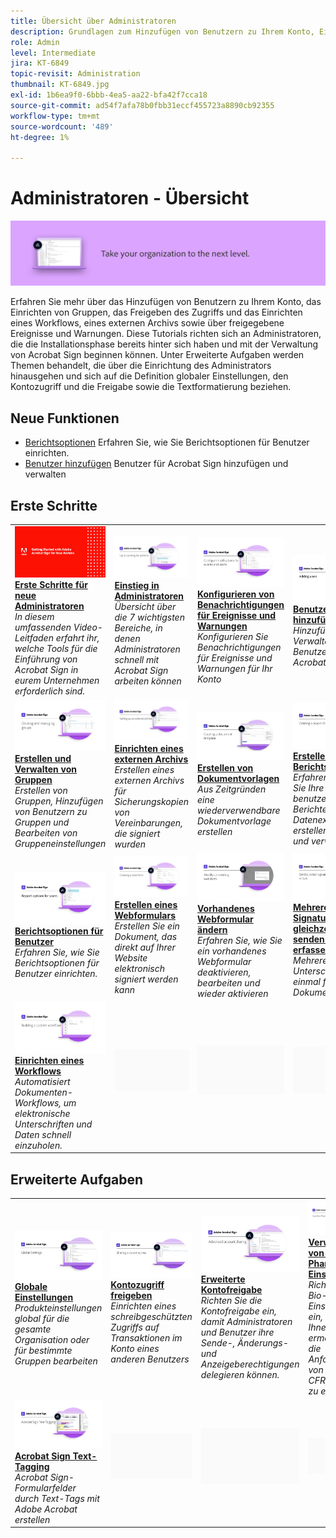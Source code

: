 ```yaml
---
title: Übersicht über Administratoren
description: Grundlagen zum Hinzufügen von Benutzern zu Ihrem Konto, Einrichten von Gruppen, Freigeben des Zugriffs und Einrichten eines Workflows, eines externen Archivs sowie von freigegebenen Ereignissen und Benachrichtigungen
role: Admin
level: Intermediate
jira: KT-6849
topic-revisit: Administration
thumbnail: KT-6849.jpg
exl-id: 1b6ea9f0-6bbb-4ea5-aa22-bfa42f7cca18
source-git-commit: ad54f7afa78b0fbb31eccf455723a8890cb92355
workflow-type: tm+mt
source-wordcount: '489'
ht-degree: 1%

---
```


# Administratoren - Übersicht

![Administratorabbild für Sign](../assets/Hero-Admin.png)

Erfahren Sie mehr über das Hinzufügen von Benutzern zu Ihrem Konto, das Einrichten von Gruppen, das Freigeben des Zugriffs und das Einrichten eines Workflows, eines externen Archivs sowie über freigegebene Ereignisse und Warnungen. Diese Tutorials richten sich an Administratoren, die die Installationsphase bereits hinter sich haben und mit der Verwaltung von Acrobat Sign beginnen können. Unter Erweiterte Aufgaben werden Themen behandelt, die über die Einrichtung des Administrators hinausgehen und sich auf die Definition globaler Einstellungen, den Kontozugriff und die Freigabe sowie die Textformatierung beziehen.

## Neue Funktionen

* [Berichtsoptionen](report-options.md)
Erfahren Sie, wie Sie Berichtsoptionen für Benutzer einrichten.
* [Benutzer hinzufügen](add-users-to-your-account.md)
Benutzer für Acrobat Sign hinzufügen und verwalten

## Erste Schritte

<table style="table-layout:fixed">
<tr>
  <td>
    <a href="get-started-admin.md">
      <img alt="Erste Schritte für neue Administratoren" src="../assets/Gettingstartedadmin_1280.png" />
    </a>
    <div>
    <a href="get-started-admin.md"><strong>Erste Schritte für neue Administratoren</strong></a>
    </div>
    <em>In diesem umfassenden Video-Leitfaden erfahrt ihr, welche Tools für die Einführung von Acrobat Sign in eurem Unternehmen erforderlich sind.</em>
    <br>
  </td>
  <td>
    <a href="up-and-running-admin.md">
      <img alt="Einstieg in Administratoren" src="../assets/Up-Running.png" />
    </a>
    <div>
    <a href="up-and-running-admin.md"><strong>Einstieg in Administratoren</strong></a>
    </div>
    <em>Übersicht über die 7 wichtigsten Bereiche, in denen Administratoren schnell mit Acrobat Sign arbeiten können</em>
    <br>
  </td>
  <td>
    <a href="set-up-shared-events-and-alert.md">
      <img alt="Einrichten von freigegebenen Ereignissen und Warnungen" src="../assets/Notifications_1280.png" />
    </a>
    <div>
    <a href="set-up-shared-events-and-alert.md"><strong>Konfigurieren von Benachrichtigungen für Ereignisse und Warnungen</strong></a>
    </div>
    <em>Konfigurieren Sie Benachrichtigungen für Ereignisse und Warnungen für Ihr Konto</em>
    <br>
  </td>
  <td>
    <a href="add-users-to-your-account.md">
      <img alt="Benutzer hinzufügen" src="../assets/Adding-Users.png" />
    </a>
    <div>
    <a href="add-users-to-your-account.md"><strong>Benutzer hinzufügen</strong></a>
    </div>
    <em>Hinzufügen und Verwalten von Benutzern für Acrobat Sign</em>
    <br>
  </td>
</tr>
<tr>
 <td>
    <a href="create-and-manage-groups.md">
      <img alt="Erstellen und Verwalten von Gruppen" src="../assets/Creating-Groups.png" />
    </a>
    <div>
    <a href="create-and-manage-groups.md"><strong>Erstellen und Verwalten von Gruppen</strong></a>
    </div>
    <em>Erstellen von Gruppen, Hinzufügen von Benutzern zu Gruppen und Bearbeiten von Gruppeneinstellungen</em>
    <br>
  </td>
  <td>
    <a href="set-up-your-external-archive.md">
      <img alt="Einrichten eines externen Archivs" src="../assets/ExternalArchive.png" />
    </a>
    <div>
    <a href="set-up-your-external-archive.md"><strong>Einrichten eines externen Archivs</strong></a>
    </div>
    <em>Erstellen eines externen Archivs für Sicherungskopien von Vereinbarungen, die signiert wurden</em>
    <br>
  </td>
  <td>
    <a href="../sign-advanced-users/create-a-template.md">
      <img alt="Erstellen von Dokumentvorlagen" src="../assets/Template.png" />
    </a>
    <div>
    <a href="../sign-advanced-users/create-a-template.md"><strong>Erstellen von Dokumentvorlagen</strong></a>
    </div>
    <em>Aus Zeitgründen eine wiederverwendbare Dokumentvorlage erstellen</em>
    <br>
  </td>
  <td>
    <a href="create-a-report.md">
      <img alt="Erstellen eines Berichtsdiagramms" src="../assets/Reportchart.png" />
    </a>
    <div>
    <a href="create-a-report.md"><strong>Erstellen eines Berichtsdiagramms</strong></a>
    </div>
    <em>Erfahren Sie, wie Sie Ihre eigenen benutzerdefinierten Berichte und Datenexporte erstellen, speichern und verwalten.</em>
    <br>
  </td>
</tr>
<tr>
  <td>
    <a href="report-options.md">
      <img alt="Berichtsoptionen für Benutzer" src="../assets/report-options.png" />
    </a>
    <div>
    <a href="report-options.md"><strong>Berichtsoptionen für Benutzer</strong></a>
    </div>
    <em>Erfahren Sie, wie Sie Berichtsoptionen für Benutzer einrichten.</em>
    <br>
  </td>
  <td>
    <a href="../sign-advanced-users/webform.md">
      <img alt="Erstellen eines Webformulars" src="../assets/Webform.png" />
    </a>
    <div>
    <a href="../sign-advanced-users/webform.md"><strong>Erstellen eines Webformulars</strong></a>
    </div>
    <em>Erstellen Sie ein Dokument, das direkt auf Ihrer Website elektronisch signiert werden kann</em>
    <br>
  </td>
  <td>
    <a href="../sign-advanced-users/modify-webform.md">
      <img alt="Vorhandenes Webformular ändern" src="../assets/Modifywebform.png" />
    </a>
    <div>
    <a href="../sign-advanced-users/modify-webform.md"><strong>Vorhandenes Webformular ändern</strong></a>
    </div>
    <em>Erfahren Sie, wie Sie ein vorhandenes Webformular deaktivieren, bearbeiten und wieder aktivieren</em>
    <br>
  </td>
  <td>
    <a href="../sign-advanced-users/megasign.md">
      <img alt="Mehrere Signaturen gleichzeitig senden und erfassen" src="../assets/Megasign.png" />
    </a>
    <div>
    <a href="../sign-advanced-users/megasign.md"><strong>Mehrere Signaturen gleichzeitig senden und erfassen</strong></a>
    </div>
    <em>Mehrere Hundert Unterschriften auf einmal für jedes Dokument einholen</em>
    <br>
  </td>
</tr>
<tr>
  <td>
    <a href="building-a-custom-workflow.md">
      <img alt="Einrichten eines Workflows" src="../assets/BuildingWorkflow.png" />
    </a>
    <div>
    <a href="building-a-custom-workflow.md"><strong>Einrichten eines Workflows</strong></a>
    </div>
    <em>Automatisiert Dokumenten-Workflows, um elektronische Unterschriften und Daten schnell einzuholen.</em>
    <br>
  </td>
  <td>
    <img alt="Spacer" src="../assets/Grayspacer.png" />
    <div>
    <br>
  </td>
  <td>
    <img alt="Spacer" src="../assets/Grayspacer.png" />
    <div>
    <br>
  </td>
  <td>
    <img alt="Spacer" src="../assets/Grayspacer.png" />
    <div>
    <br>
  </td>
</table>

## Erweiterte Aufgaben

<table style="table-layout:fixed">
<tr>
  <td>
    <a href="learn-about-global-settings.md">
      <img alt="Globale Einstellungen" src="../assets/GlobalSettings_1280.png">
    </a>
    <div>
    <a href="learn-about-global-settings.md"><strong>Globale Einstellungen</strong></a>
    </div>
    <em>Produkteinstellungen global für die gesamte Organisation oder für bestimmte Gruppen bearbeiten</em>
    <br>
  </td>
  <td>
    <a href="share-account-access.md">
      <img alt="Kontozugriff freigeben" src="../assets/SharingAccess.png" />
    </a>  
    <div>
    <a href="share-account-access.md"><strong>Kontozugriff freigeben</strong></a>
    </div>
    <em>Einrichten eines schreibgeschützten Zugriffs auf Transaktionen im Konto eines anderen Benutzers</em>
    <br>
  </td>
  <td>
    <a href="advanced-account-sharing.md">
      <img alt="Erweiterte Kontofreigabe" src="../assets/AdvancedSharing_1280.png" />
    </a>
    <div>
    <a href="advanced-account-sharing.md"><strong>Erweiterte Kontofreigabe</strong></a>
    </div>
    <em>Richten Sie die Kontofreigabe ein, damit Administratoren und Benutzer ihre Sende-, Änderungs- und Anzeigeberechtigungen delegieren können.</em>
    <br>
  </td>
  <td>
    <a href="use-bio-pharma-settings.md">
      <img alt="Verwenden von Bio-Pharma-Einstellungen" src="../assets/Bio_1280.png" />
    </a>
    <div>
    <a href="use-bio-pharma-settings.md"><strong>Verwenden von Bio-Pharma-Einstellungen</strong></a>
    </div>
    <em>Richten Sie Bio-Pharma-Einstellungen ein, die es Ihnen ermöglichen, die Anforderungen von FDA 21 CFR Part 11 zu erfüllen.</em>
    <br>
  </td> 
</tr>
<tr>
   <td>
     <a href="../sign-advanced-users/adobe-sign-text-tagging.md">
      <img alt="Acrobat Sign Text-Tagging" src="../assets/Text-Tagging.png" />
    </a>
    <div>
    <a href="../sign-advanced-users/adobe-sign-text-tagging.md"><strong>Acrobat Sign Text-Tagging</strong></a>
    <div>
    <em>Acrobat Sign-Formularfelder durch Text-Tags mit Adobe Acrobat erstellen</em>
    <br>
  </td>
  <td>
    <img alt="Spacer" src="../assets/Grayspacer.png" />
    <div>
    <br>
  </td>
  <td>
    <img alt="Spacer" src="../assets/Grayspacer.png" />
    <div>
    <br>
  </td>
  <td>
    <img alt="Spacer" src="../assets/Grayspacer.png" />
    <div>
    <br>
  </td>
</tr>
</table>
